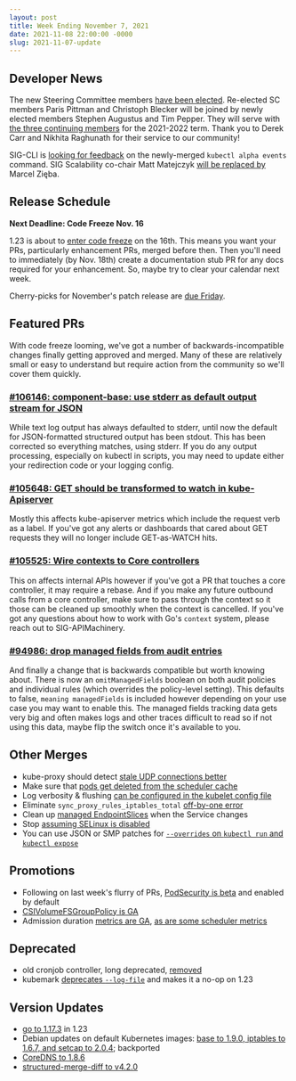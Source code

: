 ```yaml
---
layout: post
title: Week Ending November 7, 2021
date: 2021-11-08 22:00:00 -0000
slug: 2021-11-07-update
---
```


## Developer News

The new Steering Committee members [have been elected](https://elections.k8s.io/app/elections/2021/results/). Re-elected SC members Paris Pittman and Christoph Blecker will be joined by newly elected members Stephen Augustus and Tim Pepper.  They will serve with [the three continuing members](https://github.com/kubernetes/community/tree/master/committee-steering) for the 2021-2022 term. Thank you to Derek Carr and Nikhita Raghunath for their service to our community!

SIG-CLI is [looking for feedback](https://groups.google.com/g/kubernetes-dev/c/DqurOF-cnRs) on the newly-merged `kubectl alpha events` command. SIG Scalability co-chair Matt Matejczyk [will be replaced by](https://groups.google.com/g/kubernetes-dev/c/FSxFYbTw3bc) Marcel Zięba.

## Release Schedule

**Next Deadline: Code Freeze Nov. 16**

1.23 is about to [enter code freeze](https://groups.google.com/g/kubernetes-dev/c/eet3UIYBq6Q) on the 16th. This means you want your PRs, particularly enhancement PRs, merged before then.  Then you'll need to immediately (by Nov. 18th) create a documentation stub PR for any docs required for your enhancement.  So, maybe try to clear your calendar next week.

Cherry-picks for November's patch release are [due Friday](https://groups.google.com/g/kubernetes-dev/c/g9GJlwQaI8U).

## Featured PRs

With code freeze looming, we've got a number of backwards-incompatible changes finally getting approved and merged. Many of these are relatively small or easy to understand but require action from the community so we'll cover them quickly.

### [#106146: component-base: use stderr as default output stream for JSON](https://github.com/kubernetes/kubernetes/pull/106146)

While text log output has always defaulted to stderr, until now the default for JSON-formatted structured output has been stdout. This has been corrected so everything matches, using stderr. If you do any output processing, especially on kubectl in scripts, you may need to update either your redirection code or your logging config.

### [#105648: GET should be transformed to watch in kube-Apiserver](https://github.com/kubernetes/kubernetes/pull/105648)

Mostly this affects kube-apiserver metrics which include the request verb as a label. If you've got any alerts or dashboards that cared about GET requests they will no longer include GET-as-WATCH hits.

### [#105525: Wire contexts to Core controllers](https://github.com/kubernetes/kubernetes/pull/105525)

This on affects internal APIs however if you've got a PR that touches a core controller, it may require a rebase. And if you make any future outbound calls from a core controller, make sure to pass through the context so it those can be cleaned up smoothly when the context is cancelled. If you've got any questions about how to work with Go's `context` system, please reach out to SIG-APIMachinery.

### [#94986: drop managed fields from audit entries](https://github.com/kubernetes/kubernetes/pull/94986)

And finally a change that is backwards compatible but worth knowing about. There is now an `omitManagedFields` boolean on both audit policies and individual rules (which overrides the policy-level setting). This defaults to false, `meaning managedFields` is included however depending on your use case you may want to enable this. The managed fields tracking data gets very big and often makes logs and other traces difficult to read so if not using this data, maybe flip the switch once it's available to you.

## Other Merges

* kube-proxy should detect [stale UDP connections better](https://github.com/kubernetes/kubernetes/pull/106163)
* Make sure that [pods get deleted from the scheduler cache](https://github.com/kubernetes/kubernetes/pull/106102)
* Log verbosity & flushing [can be configured in the kubelet config file](https://github.com/kubernetes/kubernetes/pull/106090)
* Eliminate `sync_proxy_rules_iptables_total` [off-by-one error](https://github.com/kubernetes/kubernetes/pull/106030)
* Clean up [managed EndpointSlices](https://github.com/kubernetes/kubernetes/pull/105997) when the Service changes
* Stop [assuming SELinux is disabled](https://github.com/kubernetes/kubernetes/pull/105934)
* You can use JSON or SMP patches for [`--overrides` on `kubectl run` and `kubectl expose`](https://github.com/kubernetes/kubernetes/pull/105140)

## Promotions

* Following on last week's flurry of PRs, [PodSecurity is beta](https://github.com/kubernetes/kubernetes/pull/106089) and enabled by default
* [CSIVolumeFSGroupPolicy is GA](https://github.com/kubernetes/kubernetes/pull/105940)
* Admission duration [metrics are GA](https://github.com/kubernetes/kubernetes/pull/106122), [as are some scheduler metrics](https://github.com/kubernetes/kubernetes/pull/105941)

## Deprecated

* old cronjob controller, long deprecated, [removed](https://github.com/kubernetes/kubernetes/pull/106126)
* kubemark [deprecates `--log-file`](https://github.com/kubernetes/kubernetes/pull/106150) and makes it a no-op on 1.23

## Version Updates

* [go to 1.17.3](https://github.com/kubernetes/kubernetes/pull/106209) in 1.23
* Debian updates on default Kubernetes images: [base to 1.9.0, iptables to 1.6.7, and setcap to 2.0.4](https://github.com/kubernetes/kubernetes/pull/106143); backported
* [CoreDNS to 1.8.6](https://github.com/kubernetes/kubernetes/pull/106091)
* [structured-merge-diff to v4.2.0](https://github.com/kubernetes/kubernetes/pull/105983)
